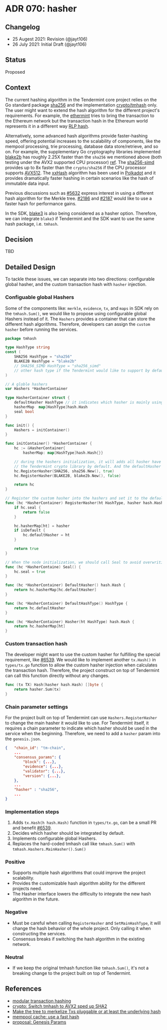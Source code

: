 # ADR 070: hasher 

## Changelog
- 25 Augest 2021: Revision (@jayt106)
- 26 July 2021: Initial Draft (@jayt106)

## Status
Proposed

## Context
The current hashing algorithm in the Tendermint core project relies on the Go standard package [sha256](https://pkg.go.dev/crypto/sha256) and the implementation [crypto/tmhash](https://github.com/tendermint/tendermint/blob/master/crypto/tmhash/hash.go) only. The user might want to extend the hash algorithm for the different project's requirements. For example, the [ethermint](https://github.com/tharsis/ethermint) tries to bring the transaction to the Ethereum network but the transaction hash in the Ethereum world represents it in a different way [RLP hash](https://github.com/ethereum/go-ethereum/blob/92b8f28df3255c6cef9605063850d77b46146763/core/types/transaction.go#L368).

Alternatively, some advanced hash algorithms provide faster-hashing speed, offering potential increases to the scalability of components, like the mempool processing, trie processing, database data store/retrieve, and so on. For example, the supplementary Go cryptography libraries implemented [blake2b](https://pkg.go.dev/golang.org/x/crypto/blake2b) has roughly 2.25X faster than the `sha256` we mentioned above (both testing under the AVX2 supported CPU processor) [ref](https://github.com/SimonWaldherr/golang-benchmarks#hash). The [sha256-simd](https://github.com/minio/sha256-simd/) provides up to 8x faster than the `crypto/sha256` if the CPU processor supports [AVX512](https://en.wikipedia.org/wiki/AVX-512). The [xxHash](https://github.com/cespare/xxhash) algorithm has been used in [Polkadot](https://substrate.dev/docs/en/knowledgebase/advanced/cryptography#hashing-algorithms) and it provides dramatically faster hashing in certain scenarios like the hash of immutable data input.

Previous discussions such as [#5632](https://github.com/tendermint/tendermint/issues/5631) express interest in using a different hash algorithm for the Merkle tree. [#2186](https://github.com/tendermint/tendermint/issues/2186) and [#2187](https://github.com/tendermint/tendermint/issues/2187) would like to use a faster hash for performance gains. 

In the SDK, [blake3](https://github.com/BLAKE3-team/BLAKE3) is also being considered as a hasher option. Therefore, we can integrate `blake3` if Tendermint and the SDK want to use the same hash package, i.e. `tmhash`.

## Decision
TBD

## Detailed Design
To tackle these issues, we can separate into two directions: configurable global hasher, and the custom transaction hash with `hasher` injection.

### Configuable global Hashers
Some of the components like: `merkle`, `evidence`, `tx`, and `maps` in SDK rely on the `tmhash.Sum()`, we would like to propose using configurable global Hashers instead of it. The `Hashers` provides a container that can store the different hash algorithms. Therefore, developers can assign the `custom hasher` before running the services. 

```go
package tmhash

type HashType string
const (
    SHA256 HashType = "sha256"
    BLAKE2B HashType = "blake2b"
    // SHA256_SIMD HashType = "sha256_simd"
    // other hash type if the Tendermint would like to support by default
)

// A globle hashers
var Hashers *HasherContainer

type HasherContainer struct {
	defaultHasher HashType // it indicates which hasher is mainly using in the tendermint components.
	hasherMap  map[HashType]hash.Hash
    seal bool
}

func init() {
	Hashers = initContainer()
}

func initContainer() *HasherContainer {
	hc := &HasherContainer{
		hasherMap: map[HashType]hash.Hash{}}

    // during the hashers initialization, it will adds all hasher have been integreted in 
    // the Tendermint crypto library by default. And the defaultHasher will be sha256.
	hc.RegisterHasher(SHA256, sha256.New(), true)
	hc.RegisterHasher(BLAKE2B, blake2b.New(), false)

	return hc
}

// Register the custom hasher into the hashers and set it to the default. Return false if hasher is sealed.
func (hc *HasherContainer) RegisterHasher(ht HashType, hasher hash.Hash, isDefault bool) bool {
    if hc.seal {
        return false
    }

	hc.hasherMap[ht] = hasher
	if isDefault {
		hc.defaultHasher = ht
	}

    return true
}

// When the node initialization, we should call Seal to avoid overwriting the exisitng hasher.
func (hc *HasherContaine) Seal() {
    hc.seal = true
}

func (hc *HasherContainer) DefaultHasher() hash.Hash {
	return hc.hasherMap[hc.defaultHasher]
}

func (hc *HasherContainer) DefaultHashType() HashType {
	return hc.defaultHasher
}

func (hc *HasherContainer) Hasher(ht HashType) hash.Hash {
	return hc.hasherMap[ht]
}
```

### Custom transaction hash
The developer might want to use the custom hasher for fulfilling the special requirement, like [#6539](https://github.com/tendermint/tendermint/issues/6539). We would like to implement another `tx.Hash()` in `types/tx.go` function to allow the custom hasher injection when calculates the transaction hash. Therefore, the project construct on top of Tendermint can call this function directly without any changes.

```go
func (tx TX) Hash(hasher hash.Hash) []byte {
    return hasher.Sum(tx)
}
```

### Chain parameter settings
For the project built on top of Tendermint can use `Hashers.RegisterHasher` to change the main hasher it would like to use. For Tendermint itself, it requires a chain parameter to indicate which hasher should be used in the service when the beginning. Therefore, we need to add a `hasher` param into the `genesis.json`.

```json
{   "chain_id": "tm-chain",
    ...
    "consensus_params": {
        "block": {...},
        "evidence": {...},
        "validator": {...},
        "version": {...},
    },
    ...
    "hasher" : "sha256",
    ...
}
```

### Implementation steps
1. Adds `tx.Hash(h hash.Hash)` function in `types/tx.go`, can be a small PR and benefit [#6539](https://github.com/tendermint/tendermint/issues/6539).
2. Decides which hasher should be integrated by default.
3. Implements configurable global Hashers.
4. Replaces the hard-coded tmhash call like `tmhash.Sum()` with `tmhash.Hashers.MainHasher().Sum()`

### Positive
- Supports multiple hash algorithms that could improve the project scalability.
- Provides the customizable hash algorithm ability for the different projects need.
- The Hasher interface lowers the difficulty to integrate the new hash algorithm in the future. 

### Negative
- Must be careful when calling `RegisterHasher` and `SetMainHashType`, it will change the hash behavior of the whole project. Only calling it when constructing the services.
- Consensus breaks if switching the hash algorithm in the existing network.

### Neutral
- If we keep the original tmhash function like `tmhash.Sum()`, it's not a breaking change to the project built on top of Tendermint.

## References
- [modular transaction hashing](https://github.com/tendermint/tendermint/issues/6539)
- [crypto: Switch tmhash to AVX2 sped up SHA2](https://github.com/tendermint/tendermint/issues/2186)
- [Make the tree to merkelize Txs pluggable or at least the underlying hash](https://github.com/tendermint/tendermint/issues/5631)
- [mempool cache: use a fast hash](https://github.com/tendermint/tendermint/issues/2187)
- [proposal: Genesis Params](https://github.com/tendermint/tendermint/issues/6814)